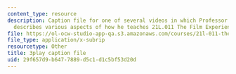 ```yaml
---
content_type: resource
description: Caption file for one of several videos in which Professor David Thorburn
  describes various aspects of how he teaches 21L.011 The Film Experience.
file: https://ol-ocw-studio-app-qa.s3.amazonaws.com/courses/21l-011-the-film-experience-fall-2013/29f657d9b6477889d5c1d1c5bf53d20d_kvbLY2mQW1k.srt
file_type: application/x-subrip
resourcetype: Other
title: 3play caption file
uid: 29f657d9-b647-7889-d5c1-d1c5bf53d20d
---
```

